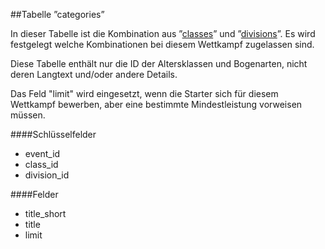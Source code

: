 ##Tabelle ”categories”

In dieser Tabelle ist die Kombination aus ”[classes]” und ”[divisions]”. Es wird festgelegt welche Kombinationen bei diesem Wettkampf zugelassen sind.

Diese Tabelle enthält nur die ID der Altersklassen und Bogenarten, nicht deren Langtext und/oder andere Details.

Das Feld "limit" wird eingesetzt, wenn die Starter sich für diesem Wettkampf bewerben, aber eine bestimmte Mindestleistung vorweisen müssen.

####Schlüsselfelder

* event_id
* class_id
* division_id

####Felder

* title_short
* title
* limit


[classes]: kapitel_02_05.md
[divisions]: kapitel_02_06.md
